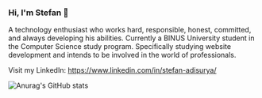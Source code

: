 ### Hi, I'm Stefan 👋

A technology enthusiast who works hard, responsible, honest, committed, and always developing his abilities. Currently a BINUS University student in the Computer Science study program. Specifically studying website development and intends to be involved in the world of professionals.

Visit my LinkedIn: https://www.linkedin.com/in/stefan-adisurya/

![Anurag's GitHub stats](https://github-readme-stats.vercel.app/api?username=stefanadisurya&show_icons=true&theme=tokyonight)
